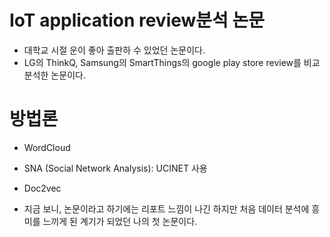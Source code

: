 # IoT application review분석 논문 
- 대학교 시절 운이 좋아 출판하 수 있었던 논문이다. 
- LG의 ThinkQ, Samsung의 SmartThings의 google play store review를 비교 분석한 논문이다. 

# 방법론
- WordCloud
- SNA (Social Network Analysis): UCINET 사용
- Doc2vec

- 지금 보니, 논문이라고 하기에는 리포트 느낌이 나긴 하지만 처음 데이터 분석에 흥미를 느끼게 된 계기가 되었던 나의 첫 논문이다. 


